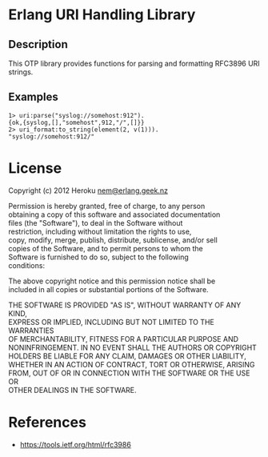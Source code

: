 # Erlang URI Handling Library

## Description

This OTP library provides functions for parsing and formatting RFC3896 URI strings.

## Examples

    1> uri:parse("syslog://somehost:912").
    {ok,{syslog,[],"somehost",912,"/",[]}}
    2> uri_format:to_string(element(2, v(1))).
    "syslog://somehost:912/"

# License

Copyright (c) 2012 Heroku <nem@erlang.geek.nz>  

Permission is hereby granted, free of charge, to any person  
obtaining a copy of this software and associated documentation  
files (the "Software"), to deal in the Software without  
restriction, including without limitation the rights to use,  
copy, modify, merge, publish, distribute, sublicense, and/or sell  
copies of the Software, and to permit persons to whom the  
Software is furnished to do so, subject to the following  
conditions:  

The above copyright notice and this permission notice shall be  
included in all copies or substantial portions of the Software.  

THE SOFTWARE IS PROVIDED "AS IS", WITHOUT WARRANTY OF ANY KIND,  
EXPRESS OR IMPLIED, INCLUDING BUT NOT LIMITED TO THE WARRANTIES  
OF MERCHANTABILITY, FITNESS FOR A PARTICULAR PURPOSE AND  
NONINFRINGEMENT. IN NO EVENT SHALL THE AUTHORS OR COPYRIGHT  
HOLDERS BE LIABLE FOR ANY CLAIM, DAMAGES OR OTHER LIABILITY,  
WHETHER IN AN ACTION OF CONTRACT, TORT OR OTHERWISE, ARISING  
FROM, OUT OF OR IN CONNECTION WITH THE SOFTWARE OR THE USE OR  
OTHER DEALINGS IN THE SOFTWARE.  

# References

* https://tools.ietf.org/html/rfc3986
